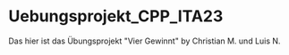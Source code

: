 # Uebungsprojekt_CPP_ITA23
Das hier ist das Übungsprojekt "Vier Gewinnt" by Christian M. und Luis N.



